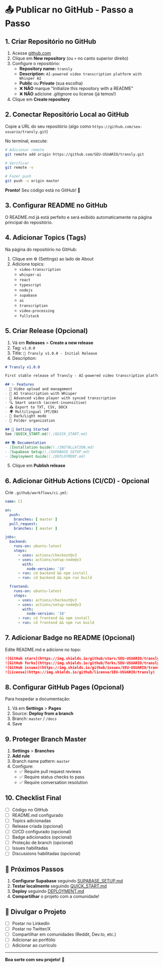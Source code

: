# 📤 Publicar no GitHub - Passo a Passo

## 1. Criar Repositório no GitHub

1. Acesse [github.com](https://github.com)
2. Clique em **New repository** (ou `+` no canto superior direito)
3. Configure o repositório:
   - **Repository name:** `transly`
   - **Description:** `AI-powered video transcription platform with Whisper AI`
   - **Public** ou **Private** (sua escolha)
   - ❌ **NÃO** marque "Initialize this repository with a README"
   - ❌ **NÃO** adicione .gitignore ou license (já temos!)
4. Clique em **Create repository**

## 2. Conectar Repositório Local ao GitHub

Copie a URL do seu repositório (algo como `https://github.com/seu-usuario/transly.git`)

No terminal, execute:

```bash
# Adicionar remote
git remote add origin https://github.com/SEU-USUARIO/transly.git

# Verificar
git remote -v

# Fazer push
git push -u origin master
```

**Pronto!** Seu código está no GitHub! 🎉

## 3. Configurar README no GitHub

O README.md já está perfeito e será exibido automaticamente na página principal do repositório.

## 4. Adicionar Topics (Tags)

Na página do repositório no GitHub:

1. Clique em ⚙️ (Settings) ao lado de About
2. Adicione topics:
   - `video-transcription`
   - `whisper-ai`
   - `react`
   - `typescript`
   - `nodejs`
   - `supabase`
   - `ai`
   - `transcription`
   - `video-processing`
   - `fullstack`

## 5. Criar Release (Opcional)

1. Vá em **Releases** > **Create a new release**
2. Tag: `v1.0.0`
3. Title: `🎉 Transly v1.0.0 - Initial Release`
4. Description:
```markdown
# Transly v1.0.0

First stable release of Transly - AI-powered video transcription platform!

## ✨ Features
- 🎥 Video upload and management
- 🤖 AI transcription with Whisper
- 📝 Advanced video player with synced transcription
- 🔍 Smart search (accent-insensitive)
- 📤 Export to TXT, CSV, DOCX
- 🌍 Multilingual (PT/EN)
- 🎨 Dark/Light mode
- 📁 Folder organization

## 🚀 Getting Started
See [QUICK_START.md](./QUICK_START.md)

## 📚 Documentation
- [Installation Guide](./INSTALLATION.md)
- [Supabase Setup](./SUPABASE_SETUP.md)
- [Deployment Guide](./DEPLOYMENT.md)
```

5. Clique em **Publish release**

## 6. Adicionar GitHub Actions (CI/CD) - Opcional

Crie `.github/workflows/ci.yml`:

```yaml
name: CI

on:
  push:
    branches: [ master ]
  pull_request:
    branches: [ master ]

jobs:
  backend:
    runs-on: ubuntu-latest
    steps:
      - uses: actions/checkout@v3
      - uses: actions/setup-node@v3
        with:
          node-version: '18'
      - run: cd backend && npm install
      - run: cd backend && npm run build

  frontend:
    runs-on: ubuntu-latest
    steps:
      - uses: actions/checkout@v3
      - uses: actions/setup-node@v3
        with:
          node-version: '18'
      - run: cd frontend && npm install
      - run: cd frontend && npm run build
```

## 7. Adicionar Badge no README (Opcional)

Edite README.md e adicione no topo:

```markdown
![GitHub stars](https://img.shields.io/github/stars/SEU-USUARIO/transly?style=social)
![GitHub forks](https://img.shields.io/github/forks/SEU-USUARIO/transly?style=social)
![GitHub issues](https://img.shields.io/github/issues/SEU-USUARIO/transly)
![License](https://img.shields.io/github/license/SEU-USUARIO/transly)
```

## 8. Configurar GitHub Pages (Opcional)

Para hospedar a documentação:

1. Vá em **Settings** > **Pages**
2. Source: **Deploy from a branch**
3. Branch: `master` / `/docs`
4. Save

## 9. Proteger Branch Master

1. **Settings** > **Branches**
2. **Add rule**
3. Branch name pattern: `master`
4. Configure:
   - ✅ Require pull request reviews
   - ✅ Require status checks to pass
   - ✅ Require conversation resolution

## 10. Checklist Final

- [ ] Código no GitHub
- [ ] README.md configurado
- [ ] Topics adicionadas
- [ ] Release criada (opcional)
- [ ] CI/CD configurado (opcional)
- [ ] Badge adicionados (opcional)
- [ ] Proteção de branch (opcional)
- [ ] Issues habilitadas
- [ ] Discussions habilitadas (opcional)

## 🎯 Próximos Passos

1. **Configurar Supabase** seguindo [SUPABASE_SETUP.md](./SUPABASE_SETUP.md)
2. **Testar localmente** seguindo [QUICK_START.md](./QUICK_START.md)
3. **Deploy** seguindo [DEPLOYMENT.md](./DEPLOYMENT.md)
4. **Compartilhar** o projeto com a comunidade!

## 📢 Divulgar o Projeto

- [ ] Postar no LinkedIn
- [ ] Postar no Twitter/X
- [ ] Compartilhar em comunidades (Reddit, Dev.to, etc.)
- [ ] Adicionar ao portfólio
- [ ] Adicionar ao currículo

---

**Boa sorte com seu projeto!** 🚀

